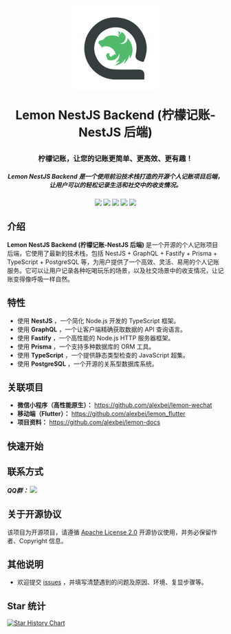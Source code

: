 <p align="center">
    <img src="https://raw.githubusercontent.com/alexbei/lemon-docs/main/images/logo/lemon-nestjs-backend-logo.png" alt=logo" width="200" height="200" />
</p>

<h1 align="center" style="margin: 30px 0 30px; font-weight: bold;">Lemon NestJS Backend (柠檬记账-NestJS 后端)</h1>
<h3 align="center">柠檬记账，让您的记账更简单、更高效、更有趣！</h3>
<h5 align="center">Lemon NestJS Backend 是一个使用前沿技术栈打造的开源个人记账项目后端，让用户可以的轻松记录生活和社交中的收支情况。</h5>

<p align="center">    
    <a><img src="https://img.shields.io/github/stars/alexbei/lemon-nestjs-backend?style=social"></a>
    <a><img src="https://img.shields.io/github/forks/alexbei/lemon-nestjs-backend?style=social"></a>
    <a><img src="https://img.shields.io/github/issues/alexbei/lemon-nestjs-backend"></a>
    <a><img src="https://img.shields.io/github/repo-size/alexbei/lemon-nestjs-backend"></a>
    <a><img src="https://img.shields.io/github/license/alexbei/lemon-nestjs-backend"></a>
</p>



## 介绍

**Lemon NestJS Backend (柠檬记账-NestJS 后端)** 是一个开源的个人记账项目后端，它使用了最新的技术栈，包括 NestJS + GraphQL + Fastify + Prisma + TypeScript + PostgreSQL 等，为用户提供了一个高效、灵活、易用的个人记账服务。它可以让用户记录各种吃喝玩乐的场景，以及社交场景中的收支情况，让记账变得像呼吸一样自然。



## 特性

- 使用 **NestJS** ，一个简化 Node.js 开发的 TypeScript 框架。
- 使用 **GraphQL** ，一个让客户端精确获取数据的 API 查询语言。
- 使用 **Fastify** ，一个高性能的 Node.js HTTP 服务器框架。
- 使用 **Prisma** ，一个支持多种数据库的 ORM 工具。
- 使用 **TypeScript** ，一个提供静态类型检查的 JavaScript 超集。
- 使用 **PostgreSQL** ，一个开源的关系型数据库系统。



## 关联项目

- **微信小程序（高性能原生）：** https://github.com/alexbei/lemon-wechat
- **移动端（Flutter）：** https://github.com/alexbei/lemon_flutter
- **项目资料：** https://github.com/alexbei/lemon-docs



## 快速开始



## 联系方式

##### QQ群： <a href="https://qm.qq.com/cgi-bin/qm/qr?k=2Qcv_tL-4hJQJpy8y41cpkx5tM-ENWaO&jump_from=webapi"><img src="https://img.shields.io/badge/%E5%8F%AF%E5%8A%A0-742462745-brightgreen"></a>



## 关于开源协议

该项目为开源项目，请遵循 [Apache License 2.0](https://github.com/alexbei/lemon-nestjs-backend/blob/main/LICENSE) 开源协议使用，并务必保留作者、Copyright 信息。



## 其他说明

- 欢迎提交 [issues](https://github.com/alexbei/lemon-nestjs-backend/issues) ，并填写清楚遇到的问题及原因、环境、复显步骤等。



## Star 统计

[![Star History Chart](https://api.star-history.com/svg?repos=alexbei/lemon-nestjs-backend&type=Date)](https://star-history.com/#alexbei/lemon-nestjs-backend&Date)
